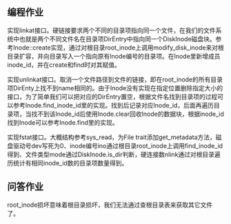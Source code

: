 ## 编程作业

实现linkat接口。硬链接要求两个不同的目录项指向同一个文件，在我们的文件系统中也就是两个不同文件名在目录项DirEntry中指向同一个DiskInode磁盘块。参考Inode::create实现，通过对根目录root_inode上调用modify_disk_inode来对根目录扩容，并向目录写入一个指向原有Inode编号的目录项。在Inode里新增成员inode_id，并在create和find时对其赋值。

实现unlinkat接口。取消一个文件路径到文件的链接，即在root_inode的所有目录项DirEnty上找不到name相同的。由于Inode没有实现在指定位置删除指定大小的接口，为了简单我们可以把对应的DirEntry置空，根据文件名找到目录项的过程可以参考Inode.find_inode_id里的实现。找到后记录对应Inode_id，后面再遍历目录项，当找不到该Inode_id后使用Inode.clear回收Inode的数据块，根据inode_id找到Inode可以参考Inode.find里的实现。

实现fstat接口。大概结构参考sys_read，为File trait添加get_metadata方法，磁盘驱动号dev写死为0、inode编号ino通过根目录root_inode上调用find_inode_id得到、文件类型mode通过DiskInode.is_dir判断，硬连接数nlink通过对根目录遍历统计有相同inode_id数的目录项数量得到。

## 问答作业

root_inode损坏意味着根目录损坏，我们无法通过查根目录表来获取其它文件了。

